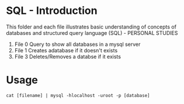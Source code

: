 # SQL - Introduction

This folder and each file illustrates basic understanding of 
concepts of databases and structured query language (SQL) - PERSONAL STUDIES

1. File 0 
	Query to show all databases in a mysql server
2. File 1
	Creates adatabase if it doesn't exists
3. File 3
	Deletes/Removes a databse if it exists

# Usage
	cat [filename] | mysql -hlocalhost -uroot -p [database]
